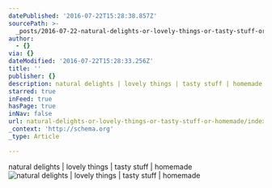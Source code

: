 ```yaml
---
datePublished: '2016-07-22T15:28:38.857Z'
sourcePath: >-
  _posts/2016-07-22-natural-delights-or-lovely-things-or-tasty-stuff-or-homemade.md
author:
  - {}
via: {}
dateModified: '2016-07-22T15:28:33.256Z'
title: ''
publisher: {}
description: natural delights | lovely things | tasty stuff | homemade
starred: true
inFeed: true
hasPage: true
inNav: false
url: natural-delights-or-lovely-things-or-tasty-stuff-or-homemade/index.html
_context: 'http://schema.org'
_type: Article

---
```

natural delights | lovely things | tasty stuff | homemade
![natural delights | lovely things | tasty stuff | homemade](https://the-grid-user-content.s3-us-west-2.amazonaws.com/5508da5d-7ffc-43d2-a8af-1502a9a5258b.jpg)